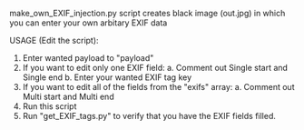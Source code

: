 make_own_EXIF_injection.py script creates black image (out.jpg) in which you can enter your own arbitary EXIF data

USAGE (Edit the script):
1. Enter wanted payload to "payload"
2. If you want to edit only one EXIF field:
	a. Comment out Single start and Single end
	b. Enter your wanted EXIF tag key
2. If you want to edit all of the fields from the "exifs" array:
	a. Comment out Multi start and Multi end
3. Run this script
4. Run "get_EXIF_tags.py" to verify that you have the EXIF fields filled.
